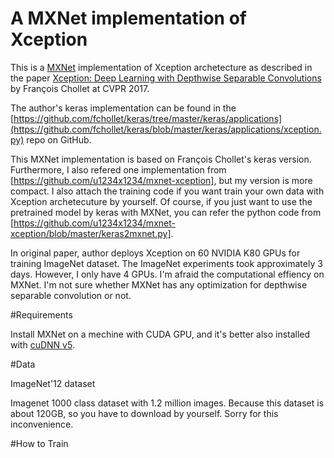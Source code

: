 # A MXNet implementation of Xception

This is a [MXNet](http://mxnet.io/) implementation of Xception archetecture as described in the paper [Xception: Deep Learning with Depthwise Separable Convolutions](http://openaccess.thecvf.com/content_cvpr_2017/papers/Chollet_Xception_Deep_Learning_CVPR_2017_paper.pdf) by François Chollet at CVPR 2017.

The author's keras implementation can be found in the [https://github.com/fchollet/keras/tree/master/keras/applications](https://github.com/fchollet/keras/blob/master/keras/applications/xception.py) repo on GitHub.

This MXNet implementation is based on François Chollet's keras version. Furthermore, I also refered one implementation from [https://github.com/u1234x1234/mxnet-xception], but my version is more compact. I also attach the training code if you want train your own data with Xception archetecuture by yourself. Of course, if you just want to use the pretrained model by keras with MXNet, you can refer the python code from [https://github.com/u1234x1234/mxnet-xception/blob/master/keras2mxnet.py].

In original paper, author deploys Xception on 60 NVIDIA K80 GPUs for training ImageNet dataset. The ImageNet experiments took approximately 3 days. However, I only have 4 GPUs. I'm afraid the computational effiency on MXNet. I'm not sure whether MXNet has any optimization for depthwise separable convolution or not. 

#Requirements

Install MXNet on a mechine with CUDA GPU, and it's better also installed with [cuDNN v5](https://developer.nvidia.com/cudnn).

#Data

ImageNet'12 dataset

Imagenet 1000 class dataset with 1.2 million images. Because this dataset is about 120GB, so you have to download by yourself. Sorry for this inconvenience.

#How to Train





